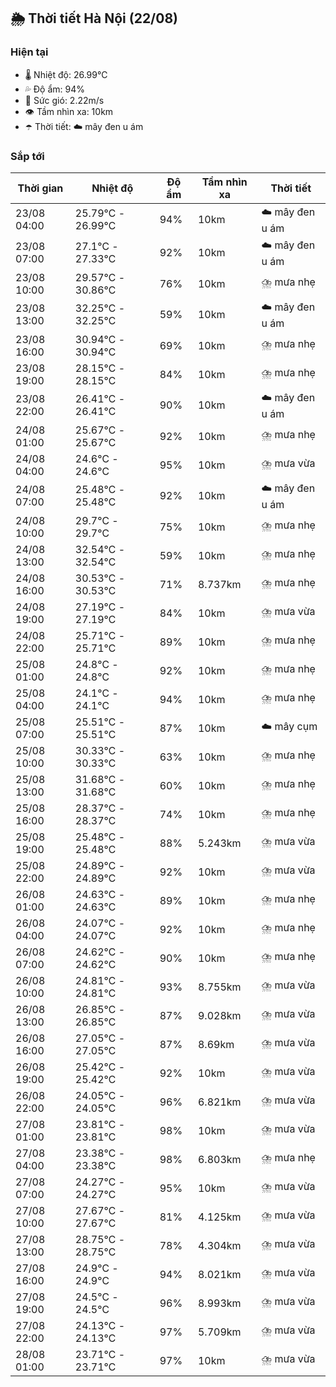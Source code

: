 ## 🌦️ Thời tiết Hà Nội (22/08)

### Hiện tại

- 🌡️ Nhiệt độ: 26.99℃
- 💦 Độ ẩm: 94%
- 💨 Sức gió: 2.22m/s
- 👁️ Tầm nhìn xa: 10km
- ☂️ Thời tiết: ☁️ mây đen u ám

### Sắp tới

| Thời gian | Nhiệt độ | Độ ẩm | Tầm nhìn xa | Thời tiết |
| --- | --- | --- | --- | --- |
| 23/08 04:00 | 25.79℃ - 26.99℃ | 94% | 10km | ☁️ mây đen u ám |
| 23/08 07:00 | 27.1℃ - 27.33℃ | 92% | 10km | ☁️ mây đen u ám |
| 23/08 10:00 | 29.57℃ - 30.86℃ | 76% | 10km | ⛈️ mưa nhẹ |
| 23/08 13:00 | 32.25℃ - 32.25℃ | 59% | 10km | ☁️ mây đen u ám |
| 23/08 16:00 | 30.94℃ - 30.94℃ | 69% | 10km | ⛈️ mưa nhẹ |
| 23/08 19:00 | 28.15℃ - 28.15℃ | 84% | 10km | ⛈️ mưa nhẹ |
| 23/08 22:00 | 26.41℃ - 26.41℃ | 90% | 10km | ☁️ mây đen u ám |
| 24/08 01:00 | 25.67℃ - 25.67℃ | 92% | 10km | ⛈️ mưa nhẹ |
| 24/08 04:00 | 24.6℃ - 24.6℃ | 95% | 10km | ⛈️ mưa vừa |
| 24/08 07:00 | 25.48℃ - 25.48℃ | 92% | 10km | ☁️ mây đen u ám |
| 24/08 10:00 | 29.7℃ - 29.7℃ | 75% | 10km | ⛈️ mưa nhẹ |
| 24/08 13:00 | 32.54℃ - 32.54℃ | 59% | 10km | ⛈️ mưa nhẹ |
| 24/08 16:00 | 30.53℃ - 30.53℃ | 71% | 8.737km | ⛈️ mưa nhẹ |
| 24/08 19:00 | 27.19℃ - 27.19℃ | 84% | 10km | ⛈️ mưa vừa |
| 24/08 22:00 | 25.71℃ - 25.71℃ | 89% | 10km | ⛈️ mưa nhẹ |
| 25/08 01:00 | 24.8℃ - 24.8℃ | 92% | 10km | ⛈️ mưa nhẹ |
| 25/08 04:00 | 24.1℃ - 24.1℃ | 94% | 10km | ⛈️ mưa nhẹ |
| 25/08 07:00 | 25.51℃ - 25.51℃ | 87% | 10km | ☁️ mây cụm |
| 25/08 10:00 | 30.33℃ - 30.33℃ | 63% | 10km | ⛈️ mưa nhẹ |
| 25/08 13:00 | 31.68℃ - 31.68℃ | 60% | 10km | ⛈️ mưa nhẹ |
| 25/08 16:00 | 28.37℃ - 28.37℃ | 74% | 10km | ⛈️ mưa nhẹ |
| 25/08 19:00 | 25.48℃ - 25.48℃ | 88% | 5.243km | ⛈️ mưa vừa |
| 25/08 22:00 | 24.89℃ - 24.89℃ | 92% | 10km | ⛈️ mưa vừa |
| 26/08 01:00 | 24.63℃ - 24.63℃ | 89% | 10km | ⛈️ mưa nhẹ |
| 26/08 04:00 | 24.07℃ - 24.07℃ | 92% | 10km | ⛈️ mưa nhẹ |
| 26/08 07:00 | 24.62℃ - 24.62℃ | 90% | 10km | ⛈️ mưa nhẹ |
| 26/08 10:00 | 24.81℃ - 24.81℃ | 93% | 8.755km | ⛈️ mưa vừa |
| 26/08 13:00 | 26.85℃ - 26.85℃ | 87% | 9.028km | ⛈️ mưa vừa |
| 26/08 16:00 | 27.05℃ - 27.05℃ | 87% | 8.69km | ⛈️ mưa vừa |
| 26/08 19:00 | 25.42℃ - 25.42℃ | 92% | 10km | ⛈️ mưa vừa |
| 26/08 22:00 | 24.05℃ - 24.05℃ | 96% | 6.821km | ⛈️ mưa vừa |
| 27/08 01:00 | 23.81℃ - 23.81℃ | 98% | 10km | ⛈️ mưa vừa |
| 27/08 04:00 | 23.38℃ - 23.38℃ | 98% | 6.803km | ⛈️ mưa nhẹ |
| 27/08 07:00 | 24.27℃ - 24.27℃ | 95% | 10km | ⛈️ mưa vừa |
| 27/08 10:00 | 27.67℃ - 27.67℃ | 81% | 4.125km | ⛈️ mưa vừa |
| 27/08 13:00 | 28.75℃ - 28.75℃ | 78% | 4.304km | ⛈️ mưa vừa |
| 27/08 16:00 | 24.9℃ - 24.9℃ | 94% | 8.021km | ⛈️ mưa vừa |
| 27/08 19:00 | 24.5℃ - 24.5℃ | 96% | 8.993km | ⛈️ mưa vừa |
| 27/08 22:00 | 24.13℃ - 24.13℃ | 97% | 5.709km | ⛈️ mưa vừa |
| 28/08 01:00 | 23.71℃ - 23.71℃ | 97% | 10km | ⛈️ mưa vừa |
